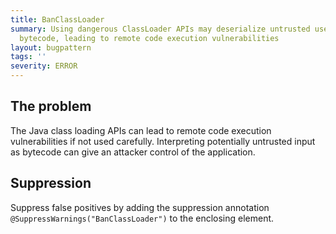 ```yaml
---
title: BanClassLoader
summary: Using dangerous ClassLoader APIs may deserialize untrusted user input into
  bytecode, leading to remote code execution vulnerabilities
layout: bugpattern
tags: ''
severity: ERROR
---
```


<!--
*** AUTO-GENERATED, DO NOT MODIFY ***
To make changes, edit the @BugPattern annotation or the explanation in docs/bugpattern.
-->


## The problem
The Java class loading APIs can lead to remote code execution vulnerabilities if
not used carefully. Interpreting potentially untrusted input as bytecode can
give an attacker control of the application.

## Suppression
Suppress false positives by adding the suppression annotation `@SuppressWarnings("BanClassLoader")` to the enclosing element.
